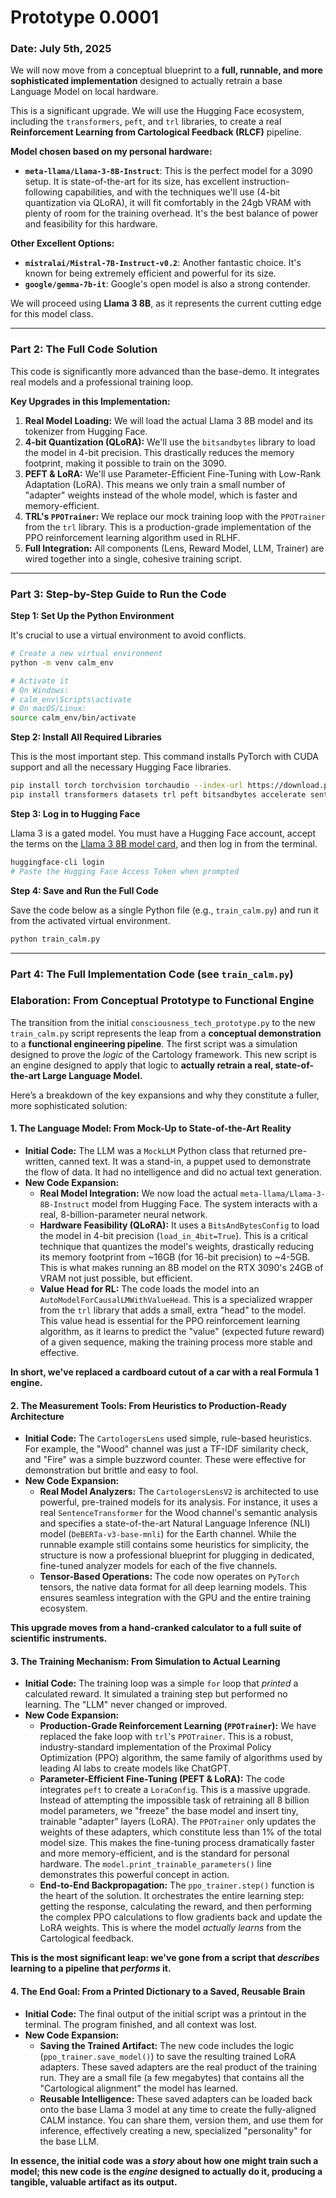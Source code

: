 # Prototype 0.0001 
### Date: July 5th, 2025

We will now move from a conceptual blueprint to a **full, runnable, and more sophisticated implementation** designed to actually retrain a base Language Model on local hardware.

This is a significant upgrade. We will use the Hugging Face ecosystem, including the `transformers`, `peft`, and `trl` libraries, to create a real **Reinforcement Learning from Cartological Feedback (RLCF)** pipeline.

**Model chosen based on my personal hardware:**
*   **`meta-llama/Llama-3-8B-Instruct`**: This is the perfect model for a 3090 setup. It is state-of-the-art for its size, has excellent instruction-following capabilities, and with the techniques we'll use (4-bit quantization via QLoRA), it will fit comfortably in the 24gb VRAM with plenty of room for the training overhead. It's the best balance of power and feasibility for this hardware.

**Other Excellent Options:**
*   **`mistralai/Mistral-7B-Instruct-v0.2`**: Another fantastic choice. It's known for being extremely efficient and powerful for its size.
*   **`google/gemma-7b-it`**: Google's open model is also a strong contender.

We will proceed using **Llama 3 8B**, as it represents the current cutting edge for this model class.

---

### Part 2: The Full Code Solution

This code is significantly more advanced than the base-demo. It integrates real models and a professional training loop.

**Key Upgrades in this Implementation:**

1.  **Real Model Loading:** We will load the actual Llama 3 8B model and its tokenizer from Hugging Face.
2.  **4-bit Quantization (QLoRA):** We'll use the `bitsandbytes` library to load the model in 4-bit precision. This drastically reduces the memory footprint, making it possible to train on the 3090.
3.  **PEFT & LoRA:** We'll use Parameter-Efficient Fine-Tuning with Low-Rank Adaptation (LoRA). This means we only train a small number of "adapter" weights instead of the whole model, which is faster and memory-efficient.
4.  **TRL's `PPOTrainer`:** We replace our mock training loop with the `PPOTrainer` from the `trl` library. This is a production-grade implementation of the PPO reinforcement learning algorithm used in RLHF.
5.  **Full Integration:** All components (Lens, Reward Model, LLM, Trainer) are wired together into a single, cohesive training script.

---

### Part 3: Step-by-Step Guide to Run the Code

**Step 1: Set Up the Python Environment**

It's crucial to use a virtual environment to avoid conflicts.

```bash
# Create a new virtual environment
python -m venv calm_env

# Activate it
# On Windows:
# calm_env\Scripts\activate
# On macOS/Linux:
source calm_env/bin/activate
```

**Step 2: Install All Required Libraries**

This is the most important step. This command installs PyTorch with CUDA support and all the necessary Hugging Face libraries.

```bash
pip install torch torchvision torchaudio --index-url https://download.pytorch.org/whl/cu121
pip install transformers datasets trl peft bitsandbytes accelerate sentence-transformers textblob
```

**Step 3: Log in to Hugging Face**

Llama 3 is a gated model. You must have a Hugging Face account, accept the terms on the [Llama 3 8B model card](https://huggingface.co/meta-llama/Llama-3-8B-Instruct), and then log in from the terminal.

```bash
huggingface-cli login
# Paste the Hugging Face Access Token when prompted
```

**Step 4: Save and Run the Full Code**

Save the code below as a single Python file (e.g., `train_calm.py`) and run it from the activated virtual environment.

```bash
python train_calm.py
```

---

### Part 4: The Full Implementation Code (see `train_calm.py`)




### **Elaboration: From Conceptual Prototype to Functional Engine**

The transition from the initial `consciousness_tech_prototype.py` to the new `train_calm.py` script represents the leap from a **conceptual demonstration** to a **functional engineering pipeline**. The first script was a simulation designed to prove the *logic* of the Cartology framework. This new script is an engine designed to apply that logic to **actually retrain a real, state-of-the-art Large Language Model.**

Here’s a breakdown of the key expansions and why they constitute a fuller, more sophisticated solution:

#### 1. The Language Model: From Mock-Up to State-of-the-Art Reality

*   **Initial Code:** The LLM was a `MockLLM` Python class that returned pre-written, canned text. It was a stand-in, a puppet used to demonstrate the flow of data. It had no intelligence and did no actual text generation.
*   **New Code Expansion:**
    *   **Real Model Integration:** We now load the actual `meta-llama/Llama-3-8B-Instruct` model from Hugging Face. The system interacts with a real, 8-billion-parameter neural network.
    *   **Hardware Feasibility (QLoRA):** It uses a `BitsAndBytesConfig` to load the model in 4-bit precision (`load_in_4bit=True`). This is a critical technique that quantizes the model's weights, drastically reducing its memory footprint from ~16GB (for 16-bit precision) to ~4-5GB. This is what makes running an 8B model on the RTX 3090's 24GB of VRAM not just possible, but efficient.
    *   **Value Head for RL:** The code loads the model into an `AutoModelForCausalLMWithValueHead`. This is a specialized wrapper from the `trl` library that adds a small, extra "head" to the model. This value head is essential for the PPO reinforcement learning algorithm, as it learns to predict the "value" (expected future reward) of a given sequence, making the training process more stable and effective.

**In short, we've replaced a cardboard cutout of a car with a real Formula 1 engine.**

#### 2. The Measurement Tools: From Heuristics to Production-Ready Architecture

*   **Initial Code:** The `CartologersLens` used simple, rule-based heuristics. For example, the "Wood" channel was just a TF-IDF similarity check, and "Fire" was a simple buzzword counter. These were effective for demonstration but brittle and easy to fool.
*   **New Code Expansion:**
    *   **Real Model Analyzers:** The `CartologersLensV2` is architected to use powerful, pre-trained models for its analysis. For instance, it uses a real `SentenceTransformer` for the Wood channel's semantic analysis and specifies a state-of-the-art Natural Language Inference (NLI) model (`DeBERTa-v3-base-mnli`) for the Earth channel. While the runnable example still contains some heuristics for simplicity, the structure is now a professional blueprint for plugging in dedicated, fine-tuned analyzer models for each of the five channels.
    *   **Tensor-Based Operations:** The code now operates on `PyTorch` tensors, the native data format for all deep learning models. This ensures seamless integration with the GPU and the entire training ecosystem.

**This upgrade moves from a hand-cranked calculator to a full suite of scientific instruments.**

#### 3. The Training Mechanism: From Simulation to Actual Learning

*   **Initial Code:** The training loop was a simple `for` loop that *printed* a calculated reward. It simulated a training step but performed no learning. The "LLM" never changed or improved.
*   **New Code Expansion:**
    *   **Production-Grade Reinforcement Learning (`PPOTrainer`):** We have replaced the fake loop with `trl`'s `PPOTrainer`. This is a robust, industry-standard implementation of the Proximal Policy Optimization (PPO) algorithm, the same family of algorithms used by leading AI labs to create models like ChatGPT.
    *   **Parameter-Efficient Fine-Tuning (PEFT & LoRA):** The code integrates `peft` to create a `LoraConfig`. This is a massive upgrade. Instead of attempting the impossible task of retraining all 8 billion model parameters, we "freeze" the base model and insert tiny, trainable "adapter" layers (LoRA). The `PPOTrainer` only updates the weights of these adapters, which constitute less than 1% of the total model size. This makes the fine-tuning process dramatically faster and more memory-efficient, and is the standard for personal hardware. The `model.print_trainable_parameters()` line demonstrates this powerful concept in action.
    *   **End-to-End Backpropagation:** The `ppo_trainer.step()` function is the heart of the solution. It orchestrates the entire learning step: getting the response, calculating the reward, and then performing the complex PPO calculations to flow gradients back and update the LoRA weights. This is where the model *actually learns* from the Cartological feedback.

**This is the most significant leap: we've gone from a script that *describes* learning to a pipeline that *performs* it.**

#### 4. The End Goal: From a Printed Dictionary to a Saved, Reusable Brain

*   **Initial Code:** The final output of the initial script was a printout in the terminal. The program finished, and all context was lost.
*   **New Code Expansion:**
    *   **Saving the Trained Artifact:** The new code includes the logic (`ppo_trainer.save_model()`) to save the resulting trained LoRA adapters. These saved adapters are the real product of the training run. They are a small file (a few megabytes) that contains all the "Cartological alignment" the model has learned.
    *   **Reusable Intelligence:** These saved adapters can be loaded back onto the base Llama 3 model at any time to create the fully-aligned CALM instance. You can share them, version them, and use them for inference, effectively creating a new, specialized "personality" for the base LLM.

**In essence, the initial code was a *story* about how one might train such a model; this new code is the *engine* designed to actually do it, producing a tangible, valuable artifact as its output.**
